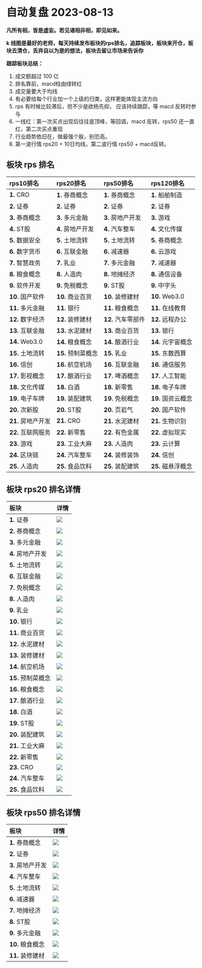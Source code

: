 # 自动复盘 2023-08-13

**凡所有相，皆是虚妄。若见诸相非相，即见如来。**

**k 线图是最好的老师，每天持续发布板块的rps排名，追踪板块，板块来开仓，板块去清仓，丢弃自以为是的想法，板块去留让市场来告诉你**
        
**跟踪板块总结：**
1. 成交额超过 100 亿
2. 排名靠前，macd柱由绿转红
3. 成交量要大于均线
4. 有必要给每个行业加一个上级的归类，这样更能体现主流方向
5. rps 有时候比较滞后，但不少是欲杨先抑， 应该持续跟踪，等 macd 反转时参与
6. 一线红：第一次买点出现后往往是顶峰，等回调，macd 反转，rps50 还一直红，第二次买点重现
7. 行业趋势依旧在，做最强个股，别恐高。
8. 第一波行情 rps20 + 10日均线，第二波行情 rps50 + macd反转。
        
## 板块 rps 排名
| rps10排名          | rps20排名          | rps50排名          | rps120排名         |
|:-------------------|:-------------------|:-------------------|:-------------------|
| **1.** CRO         | **1.** 券商概念    | **1.** 券商概念    | **1.** 船舶制造    |
| **2.** 证券        | **2.** 证券        | **2.** 证券        | **2.** 证券        |
| **3.** 券商概念    | **3.** 多元金融    | **3.** 房地产开发  | **3.** 游戏        |
| **4.** ST股        | **4.** 房地产开发  | **4.** 汽车整车    | **4.** 文化传媒    |
| **5.** 数据安全    | **5.** 土地流转    | **5.** 土地流转    | **5.** 券商概念    |
| **6.** 数字货币    | **6.** 互联金融    | **6.** 减速器      | **6.** 云游戏      |
| **7.** 智慧政务    | **7.** 乳业        | **7.** 多元金融    | **7.** 减速器      |
| **8.** 粮食概念    | **8.** 人造肉      | **8.** 地摊经济    | **8.** 通信设备    |
| **9.** 软件开发    | **9.** 免税概念    | **9.** ST股        | **9.** 中字头      |
| **10.** 国产软件   | **10.** 商业百货   | **10.** 装修建材   | **10.** Web3.0     |
| **11.** 多元金融   | **11.** 银行       | **11.** 粮食概念   | **11.** 在线教育   |
| **12.** 数字经济   | **12.** 装修建材   | **12.** 汽车零部件 | **12.** 远程办公   |
| **13.** 互联金融   | **13.** 水泥建材   | **13.** 商业百货   | **13.** 银行       |
| **14.** Web3.0     | **14.** 粮食概念   | **14.** 酿酒行业   | **14.** 元宇宙概念 |
| **15.** 土地流转   | **15.** 预制菜概念 | **15.** 乳业       | **15.** 东数西算   |
| **16.** 信创       | **16.** 航空机场   | **16.** 互联金融   | **16.** 通信服务   |
| **17.** 影视概念   | **17.** 酿酒行业   | **17.** 啤酒概念   | **17.** 人工智能   |
| **18.** 文化传媒   | **18.** 白酒       | **18.** 新零售     | **18.** 电子车牌   |
| **19.** 电子车牌   | **19.** 装配建筑   | **19.** 免税概念   | **19.** 国资云概念 |
| **20.** 次新股     | **20.** ST股       | **20.** 页岩气     | **20.** 国产软件   |
| **21.** 房地产开发 | **21.** CRO        | **21.** 水泥建材   | **21.** 生物识别   |
| **22.** 互联网服务 | **22.** 新零售     | **22.** 有色金属   | **22.** 虚拟现实   |
| **23.** 游戏       | **23.** 工业大麻   | **23.** 人造肉     | **23.** 云计算     |
| **24.** 区块链     | **24.** 汽车整车   | **24.** 装修装饰   | **24.** 信创       |
| **25.** 人造肉     | **25.** 食品饮料   | **25.** 装配建筑   | **25.** 磁悬浮概念 |
## 板块 rps20 排名详情
| 板块               | 详情                                                                                                |
|:-------------------|:----------------------------------------------------------------------------------------------------|
| **1.** 证券        | ![](https://sykent-blog-image.oss-cn-beijing.aliyuncs.com/quant/image/2023/8/1691938436533-tmp.jpg) |
| **2.** 券商概念    | ![](https://sykent-blog-image.oss-cn-beijing.aliyuncs.com/quant/image/2023/8/1691938437665-tmp.jpg) |
| **3.** 多元金融    | ![](https://sykent-blog-image.oss-cn-beijing.aliyuncs.com/quant/image/2023/8/1691938438649-tmp.jpg) |
| **4.** 房地产开发  | ![](https://sykent-blog-image.oss-cn-beijing.aliyuncs.com/quant/image/2023/8/1691938439614-tmp.jpg) |
| **5.** 土地流转    | ![](https://sykent-blog-image.oss-cn-beijing.aliyuncs.com/quant/image/2023/8/1691938440632-tmp.jpg) |
| **6.** 互联金融    | ![](https://sykent-blog-image.oss-cn-beijing.aliyuncs.com/quant/image/2023/8/1691938441547-tmp.jpg) |
| **7.** 免税概念    | ![](https://sykent-blog-image.oss-cn-beijing.aliyuncs.com/quant/image/2023/8/1691938442529-tmp.jpg) |
| **8.** 人造肉      | ![](https://sykent-blog-image.oss-cn-beijing.aliyuncs.com/quant/image/2023/8/1691938443463-tmp.jpg) |
| **9.** 乳业        | ![](https://sykent-blog-image.oss-cn-beijing.aliyuncs.com/quant/image/2023/8/1691938444561-tmp.jpg) |
| **10.** 银行       | ![](https://sykent-blog-image.oss-cn-beijing.aliyuncs.com/quant/image/2023/8/1691938445497-tmp.jpg) |
| **11.** 商业百货   | ![](https://sykent-blog-image.oss-cn-beijing.aliyuncs.com/quant/image/2023/8/1691938446483-tmp.jpg) |
| **12.** 水泥建材   | ![](https://sykent-blog-image.oss-cn-beijing.aliyuncs.com/quant/image/2023/8/1691938447446-tmp.jpg) |
| **13.** 装修建材   | ![](https://sykent-blog-image.oss-cn-beijing.aliyuncs.com/quant/image/2023/8/1691938448413-tmp.jpg) |
| **14.** 航空机场   | ![](https://sykent-blog-image.oss-cn-beijing.aliyuncs.com/quant/image/2023/8/1691938449349-tmp.jpg) |
| **15.** 预制菜概念 | ![](https://sykent-blog-image.oss-cn-beijing.aliyuncs.com/quant/image/2023/8/1691938450313-tmp.jpg) |
| **16.** 粮食概念   | ![](https://sykent-blog-image.oss-cn-beijing.aliyuncs.com/quant/image/2023/8/1691938451248-tmp.jpg) |
| **17.** 酿酒行业   | ![](https://sykent-blog-image.oss-cn-beijing.aliyuncs.com/quant/image/2023/8/1691938452275-tmp.jpg) |
| **18.** 白酒       | ![](https://sykent-blog-image.oss-cn-beijing.aliyuncs.com/quant/image/2023/8/1691938453214-tmp.jpg) |
| **19.** ST股       | ![](https://sykent-blog-image.oss-cn-beijing.aliyuncs.com/quant/image/2023/8/1691938454148-tmp.jpg) |
| **20.** 装配建筑   | ![](https://sykent-blog-image.oss-cn-beijing.aliyuncs.com/quant/image/2023/8/1691938455094-tmp.jpg) |
| **21.** 工业大麻   | ![](https://sykent-blog-image.oss-cn-beijing.aliyuncs.com/quant/image/2023/8/1691938456064-tmp.jpg) |
| **22.** 新零售     | ![](https://sykent-blog-image.oss-cn-beijing.aliyuncs.com/quant/image/2023/8/1691938457029-tmp.jpg) |
| **23.** CRO        | ![](https://sykent-blog-image.oss-cn-beijing.aliyuncs.com/quant/image/2023/8/1691938457947-tmp.jpg) |
| **24.** 汽车整车   | ![](https://sykent-blog-image.oss-cn-beijing.aliyuncs.com/quant/image/2023/8/1691938458930-tmp.jpg) |
| **25.** 食品饮料   | ![](https://sykent-blog-image.oss-cn-beijing.aliyuncs.com/quant/image/2023/8/1691938459886-tmp.jpg) |
## 板块 rps50 排名详情
| 板块              | 详情                                                                                                |
|:------------------|:----------------------------------------------------------------------------------------------------|
| **1.** 券商概念   | ![](https://sykent-blog-image.oss-cn-beijing.aliyuncs.com/quant/image/2023/8/1691938460880-tmp.jpg) |
| **2.** 证券       | ![](https://sykent-blog-image.oss-cn-beijing.aliyuncs.com/quant/image/2023/8/1691938461766-tmp.jpg) |
| **3.** 房地产开发 | ![](https://sykent-blog-image.oss-cn-beijing.aliyuncs.com/quant/image/2023/8/1691938462712-tmp.jpg) |
| **4.** 汽车整车   | ![](https://sykent-blog-image.oss-cn-beijing.aliyuncs.com/quant/image/2023/8/1691938463630-tmp.jpg) |
| **5.** 土地流转   | ![](https://sykent-blog-image.oss-cn-beijing.aliyuncs.com/quant/image/2023/8/1691938464612-tmp.jpg) |
| **6.** 减速器     | ![](https://sykent-blog-image.oss-cn-beijing.aliyuncs.com/quant/image/2023/8/1691938465531-tmp.jpg) |
| **7.** 地摊经济   | ![](https://sykent-blog-image.oss-cn-beijing.aliyuncs.com/quant/image/2023/8/1691938466529-tmp.jpg) |
| **8.** ST股       | ![](https://sykent-blog-image.oss-cn-beijing.aliyuncs.com/quant/image/2023/8/1691938467412-tmp.jpg) |
| **9.** 多元金融   | ![](https://sykent-blog-image.oss-cn-beijing.aliyuncs.com/quant/image/2023/8/1691938468329-tmp.jpg) |
| **10.** 粮食概念  | ![](https://sykent-blog-image.oss-cn-beijing.aliyuncs.com/quant/image/2023/8/1691938469197-tmp.jpg) |
| **11.** 装修建材  | ![](https://sykent-blog-image.oss-cn-beijing.aliyuncs.com/quant/image/2023/8/1691938470146-tmp.jpg) |